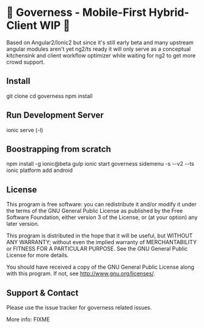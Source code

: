 :construction: Governess - Mobile-First Hybrid-Client WIP :construction:
==========

Based on Angular2/Ionic2 but since it's still early beta and many
upstream angular modules aren't yet ng2/ts ready it will only serve
as a conceptual kitchensink and client workflow optimizer while waiting
for ng2 to get more crowd support.

## Install

git clone
cd governess
npm install

## Run Development Server

ionic serve (-l)

## Boostrapping from scratch

npm install -g ionic@beta gulp
ionic start governess sidemenu -s --v2 --ts
ionic platform add android

## License

This program is free software: you can redistribute it and/or modify
it under the terms of the GNU General Public License as published by
the Free Software Foundation, either version 3 of the License, or
(at your option) any later version.

This program is distributed in the hope that it will be useful,
but WITHOUT ANY WARRANTY; without even the implied warranty of
MERCHANTABILITY or FITNESS FOR A PARTICULAR PURPOSE.  See the
GNU General Public License for more details.

You should have received a copy of the GNU General Public License
along with this program.  If not, see <http://www.gnu.org/licenses/>.

## Support & Contact

Please use the issue tracker for governess related issues.

More info: FIXME
